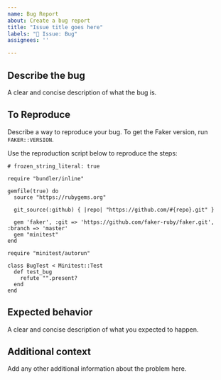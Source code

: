 ```yaml
---
name: Bug Report
about: Create a bug report
title: "Issue title goes here"
labels: "🐞 Issue: Bug"
assignees: ''

---
```


## Describe the bug
A clear and concise description of what the bug is.

## To Reproduce
Describe a way to reproduce your bug. To get the Faker version, run `FAKER::VERSION`.

Use the reproduction script below to reproduce the steps:

```
# frozen_string_literal: true

require "bundler/inline"

gemfile(true) do
  source "https://rubygems.org"

  git_source(:github) { |repo| "https://github.com/#{repo}.git" }

  gem 'faker', :git => 'https://github.com/faker-ruby/faker.git', :branch => 'master'
  gem "minitest"
end

require "minitest/autorun"

class BugTest < Minitest::Test
  def test_bug
    refute "".present?
  end
end

```

## Expected behavior
A clear and concise description of what you expected to happen.

## Additional context
Add any other additional information about the problem here.
